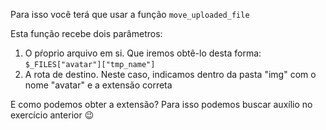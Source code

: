 Para isso você terá que usar a função `move_uploaded_file`

Esta função recebe dois parâmetros:

1. O pŕoprio arquivo em si. Que iremos obtê-lo desta forma:
`$_FILES["avatar"]["tmp_name"]`
2. A rota de destino. Neste caso, indicamos dentro da pasta "img" com o nome "avatar" e a extensão correta


E como podemos obter a extensão? Para isso podemos buscar auxílio no exercício anterior :wink: